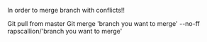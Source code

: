 In order to merge branch with conflicts!!

Git pull from master
Git merge 'branch you want to merge' --no-ff rapscallion/'branch you want to merge'

